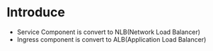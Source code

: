 # Introduce 

* Service Component is convert to NLB(Network Load Balancer)
* Ingress component is convert to ALB(Application Load Balancer)